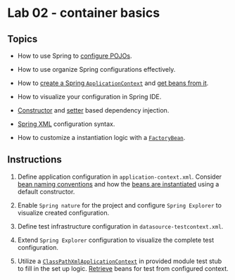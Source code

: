 Lab 02 - container basics
==
Topics
--
* How to use Spring to [configure POJOs][1].

* How to use organize Spring configurations effectively.

* How to [create a Spring `ApplicationContext`][3] and [get beans from it][4].

* How to visualize your configuration in Spring IDE.

* [Constructor][7] and [setter][8] based dependency injection.

* [Spring XML][2] configuration syntax.

* How to customize a instantiation logic with a [`FactoryBean`][9].

Instructions
--
1. Define application configuration in `application-context.xml`. Consider [bean naming conventions][5]
   and how the [beans are instantiated][6] using a default constructor.

2. Enable `Spring nature` for the project and configure `Spring Explorer` to visualize created configuration.

3. Define test infrastructure configuration in `datasource-testcontext.xml`.

4. Extend `Spring Explorer` configuration to visualize the complete test configuration.

5. Utilize a [`ClassPathXmlApplicationContext`][3] in provided module test stub to fill in the set up logic.
   [Retrieve][4] beans for test from configured context.

 [1]: http://docs.spring.io/spring/docs/3.2.4.RELEASE/spring-framework-reference/html/beans.html#beans-basics
 [2]: http://docs.spring.io/spring/docs/3.2.4.RELEASE/spring-framework-reference/html/beans.html#beans-factory-metadata
 [3]: http://docs.spring.io/spring/docs/3.2.4.RELEASE/spring-framework-reference/html/beans.html#beans-factory-instantiation
 [4]: http://docs.spring.io/spring/docs/3.2.4.RELEASE/spring-framework-reference/html/beans.html#beans-factory-client
 [5]: http://docs.spring.io/spring/docs/3.2.4.RELEASE/spring-framework-reference/html/beans.html#beans-beanname
 [6]: http://docs.spring.io/spring/docs/3.2.4.RELEASE/spring-framework-reference/html/beans.html#beans-factory-class-ctor
 [7]: http://docs.spring.io/spring/docs/3.2.4.RELEASE/spring-framework-reference/html/beans.html#beans-constructor-injection
 [8]: http://docs.spring.io/spring/docs/3.2.4.RELEASE/spring-framework-reference/html/beans.html#beans-setter-injection
 [9]: http://docs.spring.io/spring/docs/3.2.4.RELEASE/spring-framework-reference/html/beans.html#beans-factory-extension-factorybean
